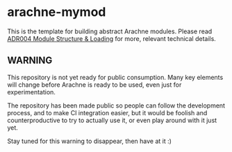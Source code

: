 # arachne-mymod

This is the template for building abstract Arachne modules. Please read
[ADR004 Module Structure & Loading](https://github.com/arachne-framework/architecture/blob/master/adr-004-module-loading.md)
for more, relevant technical details.

## WARNING

This repository is not yet ready for public consumption. Many key
elements will change before Arachne is ready to be used, even just for
experimentation.

The repository has been made public so people can follow the
development process, and to make CI integration easier, but it would
be foolish and counterproductive to try to actually use it, or even
play around with it just yet.

Stay tuned for this warning to disappear, then have at it :)
